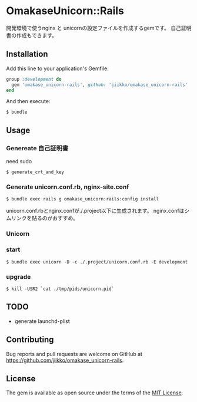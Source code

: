 # OmakaseUnicorn::Rails

開発環境で使うnginx と unicornの設定ファイルを作成するgemです。
自己証明書の作成もできます。

## Installation

Add this line to your application's Gemfile:

```ruby
group :development do
  gem 'omakase_unicorn-rails', github: 'jiikko/omakase_unicorn-rails'
end
```

And then execute:

    $ bundle

## Usage

### Genereate 自己証明書
need sudo
```shell
$ generate_crt_and_key
```

### Generate unicorn.conf.rb, nginx-site.conf
```shell
$ bundle exec rails g omakase_unicorn:rails:config install
```
unicorn.conf.rbとnginx.confが./.project以下に生成されます。
nginx.confはシムリンクを貼るのがおすすめ。

### Unicorn
### start
```
$ bundle exec unicorn -D -c ./.project/unicorn.conf.rb -E development
```
### upgrade
```shell
$ kill -USR2 `cat ./tmp/pids/unicorn.pid`
```

## TODO
* generate launchd-plist


## Contributing

Bug reports and pull requests are welcome on GitHub at https://github.com/jiikko/omakase_unicorn-rails.


## License

The gem is available as open source under the terms of the [MIT License](http://opensource.org/licenses/MIT).

